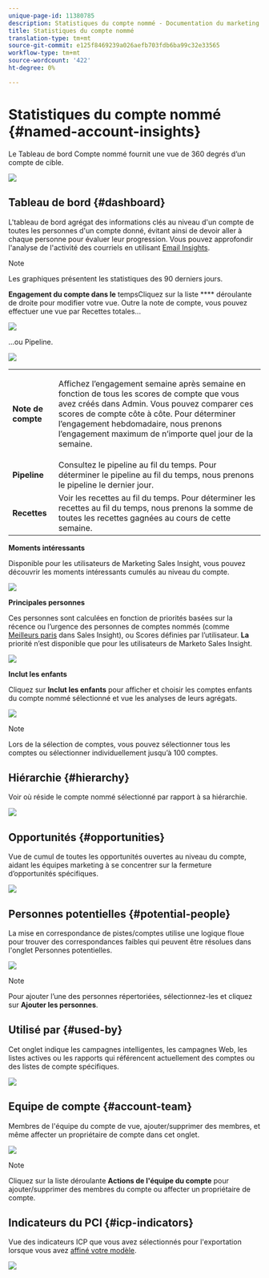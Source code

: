 ```yaml
---
unique-page-id: 11380785
description: Statistiques du compte nommé - Documentation du marketing - Documentation du produit
title: Statistiques du compte nommé
translation-type: tm+mt
source-git-commit: e125f8469239a026aefb703fdb6ba99c32e33565
workflow-type: tm+mt
source-wordcount: '422'
ht-degree: 0%

---
```



# Statistiques du compte nommé {#named-account-insights}

Le Tableau de bord Compte nommé fournit une vue de 360 degrés d’un compte de cible.

![](assets/one-1.png)

## Tableau de bord {#dashboard}

L&#39;tableau de bord agrégat des informations clés au niveau d&#39;un compte de toutes les personnes d&#39;un compte donné, évitant ainsi de devoir aller à chaque personne pour évaluer leur progression. Vous pouvez approfondir l&#39;analyse de l&#39;activité des courriels en utilisant [Email Insights](/help/marketo/product-docs/reporting/email-insights/filtering-in-email-insights.md#account-based-marketing).

>[!NOTE]
>
>Les graphiques présentent les statistiques des 90 derniers jours.

**Engagement du compte dans le** tempsCliquez sur la liste  **** déroulante de droite pour modifier votre vue. Outre la note de compte, vous pouvez effectuer une vue par Recettes totales...

![](assets/two-new.png)

...ou Pipeline.

![](assets/three-new.png)

<table> 
 <tbody> 
  <tr> 
   <td><strong>Note de compte</strong></td> 
   <td><p>Affichez l’engagement semaine après semaine en fonction de tous les scores de compte que vous avez créés dans Admin. Vous pouvez comparer ces scores de compte côte à côte. Pour déterminer l’engagement hebdomadaire, nous prenons l’engagement maximum de n’importe quel jour de la semaine.</p></td> 
  </tr> 
  <tr> 
   <td><strong>Pipeline</strong></td> 
   <td>Consultez le pipeline au fil du temps. Pour déterminer le pipeline au fil du temps, nous prenons le pipeline le dernier jour.</td> 
  </tr> 
  <tr> 
   <td><strong>Recettes</strong></td> 
   <td>Voir les recettes au fil du temps. Pour déterminer les recettes au fil du temps, nous prenons la somme de toutes les recettes gagnées au cours de cette semaine.</td> 
  </tr> 
 </tbody> 
</table>

**Moments intéressants**

Disponible pour les utilisateurs de Marketing Sales Insight, vous pouvez découvrir les moments intéressants cumulés au niveau du compte.

![](assets/int-mom.png)

**Principales personnes**

Ces personnes sont calculées en fonction de priorités basées sur la récence ou l’urgence des personnes de comptes nommés (comme [Meilleurs paris](/help/marketo/product-docs/marketo-sales-insight/msi-for-salesforce/features/stars-and-flames/priority-urgency-relative-score-and-best-bets.md) dans Sales Insight), ou Scores définies par l’utilisateur. **La** priorité n’est disponible que pour les utilisateurs de Marketo Sales Insight.

![](assets/top-ten.png)

**Inclut les enfants**

Cliquez sur **Inclut les enfants** pour afficher et choisir les comptes enfants du compte nommé sélectionné et vue les analyses de leurs agrégats.

![](assets/abm.png)

>[!NOTE]
>
>Lors de la sélection de comptes, vous pouvez sélectionner tous les comptes ou sélectionner individuellement jusqu’à 100 comptes.

## Hiérarchie {#hierarchy}

Voir où réside le compte nommé sélectionné par rapport à sa hiérarchie.

![](assets/hierarchy.png)

## Opportunités {#opportunities}

Vue de cumul de toutes les opportunités ouvertes au niveau du compte, aidant les équipes marketing à se concentrer sur la fermeture d’opportunités spécifiques.

![](assets/four-1.png)

## Personnes potentielles {#potential-people}

La mise en correspondance de pistes/comptes utilise une logique floue pour trouver des correspondances faibles qui peuvent être résolues dans l&#39;onglet Personnes potentielles.

![](assets/five-1.png)

>[!NOTE]
>
>Pour ajouter l’une des personnes répertoriées, sélectionnez-les et cliquez sur **Ajouter les personnes**.

## Utilisé par {#used-by}

Cet onglet indique les campagnes intelligentes, les campagnes Web, les listes actives ou les rapports qui référencent actuellement des comptes ou des listes de compte spécifiques.

![](assets/six-1.png)

## Equipe de compte {#account-team}

Membres de l&#39;équipe du compte de vue, ajouter/supprimer des membres, et même affecter un propriétaire de compte dans cet onglet.

![](assets/seven-1.png)

>[!NOTE]
>
>Cliquez sur la liste déroulante **Actions de l&#39;équipe du compte** pour ajouter/supprimer des membres du compte ou affecter un propriétaire de compte.

## Indicateurs du PCI {#icp-indicators}

Vue des indicateurs ICP que vous avez sélectionnés pour l&#39;exportation lorsque vous avez [affiné votre modèle](/help/marketo/product-docs/account-based-marketing/account-profiling/account-profiling-ranking-and-tuning.md#model-tuning).

![](assets/eight.png)

